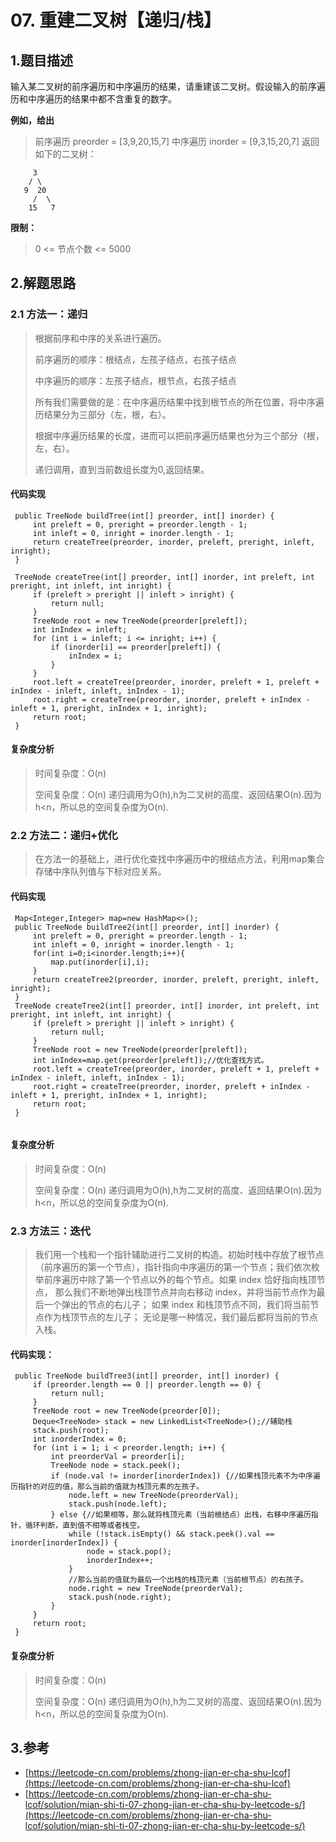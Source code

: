 # 07. 重建二叉树【递归/栈】

## 1.题目描述

输入某二叉树的前序遍历和中序遍历的结果，请重建该二叉树。假设输入的前序遍历和中序遍历的结果中都不含重复的数字。

**例如，给出**

> 前序遍历 preorder = \[3,9,20,15,7\] 中序遍历 inorder = \[9,3,15,20,7\] 返回如下的二叉树：

```text
     3
    / \
   9  20
     /  \
    15   7
```

**限制：**

> 0 &lt;= 节点个数 &lt;= 5000

## 2.解题思路

### 2.1 方法一：递归

> 根据前序和中序的关系进行遍历。
>
> 前序遍历的顺序：根结点，左孩子结点，右孩子结点
>
> 中序遍历的顺序：左孩子结点，根节点，右孩子结点
>
> 所有我们需要做的是：在中序遍历结果中找到根节点的所在位置，将中序遍历结果分为三部分（左，根，右）。
>
> 根据中序遍历结果的长度，进而可以把前序遍历结果也分为三个部分（根，左，右）。
>
> 递归调用，直到当前数组长度为0,返回结果。

#### 代码实现

```text
 public TreeNode buildTree(int[] preorder, int[] inorder) {
     int preleft = 0, preright = preorder.length - 1;
     int inleft = 0, inright = inorder.length - 1;
     return createTree(preorder, inorder, preleft, preright, inleft, inright);
 }
 ​
 TreeNode createTree(int[] preorder, int[] inorder, int preleft, int preright, int inleft, int inright) {
     if (preleft > preright || inleft > inright) {
         return null;
     }
     TreeNode root = new TreeNode(preorder[preleft]);
     int inIndex = inleft;
     for (int i = inleft; i <= inright; i++) {
         if (inorder[i] == preorder[preleft]) {
             inIndex = i;
         }
     }
     root.left = createTree(preorder, inorder, preleft + 1, preleft + inIndex - inleft, inleft, inIndex - 1);
     root.right = createTree(preorder, inorder, preleft + inIndex - inleft + 1, preright, inIndex + 1, inright);
     return root;
 }
```

#### 复杂度分析

> 时间复杂度：O\(n\)
>
> 空间复杂度：O\(n\) 递归调用为O\(h\),h为二叉树的高度、返回结果O\(n\).因为h&lt;n，所以总的空间复杂度为O\(n\).

### 2.2 方法二：递归+优化

> 在方法一的基础上，进行优化查找中序遍历中的根结点方法，利用map集合存储中序队列值与下标对应关系。

#### 代码实现

```text
 Map<Integer,Integer> map=new HashMap<>();
 public TreeNode buildTree2(int[] preorder, int[] inorder) {
     int preleft = 0, preright = preorder.length - 1;
     int inleft = 0, inright = inorder.length - 1;
     for(int i=0;i<inorder.length;i++){
         map.put(inorder[i],i);
     }
     return createTree2(preorder, inorder, preleft, preright, inleft, inright);
 }
 TreeNode createTree2(int[] preorder, int[] inorder, int preleft, int preright, int inleft, int inright) {
     if (preleft > preright || inleft > inright) {
         return null;
     }
     TreeNode root = new TreeNode(preorder[preleft]);
     int inIndex=map.get(preorder[preleft]);//优化查找方式。
     root.left = createTree(preorder, inorder, preleft + 1, preleft + inIndex - inleft, inleft, inIndex - 1);
     root.right = createTree(preorder, inorder, preleft + inIndex - inleft + 1, preright, inIndex + 1, inright);
     return root;
 }
 
```

#### 复杂度分析

> 时间复杂度：O\(n\)
>
> 空间复杂度：O\(n\) 递归调用为O\(h\),h为二叉树的高度、返回结果O\(n\).因为h&lt;n，所以总的空间复杂度为O\(n\).

### 2.3 方法三：迭代

> 我们用一个栈和一个指针辅助进行二叉树的构造。初始时栈中存放了根节点（前序遍历的第一个节点），指针指向中序遍历的第一个节点；我们依次枚举前序遍历中除了第一个节点以外的每个节点。如果 index 恰好指向栈顶节点， 那么我们不断地弹出栈顶节点并向右移动 index，并将当前节点作为最后一个弹出的节点的右儿子； 如果 index 和栈顶节点不同，我们将当前节点作为栈顶节点的左儿子； 无论是哪一种情况，我们最后都将当前的节点入栈。

#### 代码实现：

```text
 public TreeNode buildTree3(int[] preorder, int[] inorder) {
     if (preorder.length == 0 || preorder.length == 0) {
         return null;
     }
     TreeNode root = new TreeNode(preorder[0]);
     Deque<TreeNode> stack = new LinkedList<TreeNode>();//辅助栈
     stack.push(root);
     int inorderIndex = 0;
     for (int i = 1; i < preorder.length; i++) {
         int preorderVal = preorder[i];
         TreeNode node = stack.peek();
         if (node.val != inorder[inorderIndex]) {//如果栈顶元素不为中序遍历指针的对应的值，那么当前的值就为栈顶元素的左孩子。
             node.left = new TreeNode(preorderVal);
             stack.push(node.left);
         } else {//如果相等，那么就将栈顶元素（当前根结点）出栈，右移中序遍历指针，循环判断，直到值不相等或者栈空。
             while (!stack.isEmpty() && stack.peek().val == inorder[inorderIndex]) {
                 node = stack.pop();
                 inorderIndex++;
             }
             //那么当前的值就为最后一个出栈的栈顶元素（当前根节点）的右孩子。
             node.right = new TreeNode(preorderVal);
             stack.push(node.right);
         }
     }
     return root;
 }
```

#### 复杂度分析

> 时间复杂度：O\(n\)
>
> 空间复杂度：O\(n\) 递归调用为O\(h\),h为二叉树的高度、返回结果O\(n\).因为h&lt;n，所以总的空间复杂度为O\(n\).

## 3.参考

* [https://leetcode-cn.com/problems/zhong-jian-er-cha-shu-lcof](https://leetcode-cn.com/problems/zhong-jian-er-cha-shu-lcof)
* [https://leetcode-cn.com/problems/zhong-jian-er-cha-shu-lcof/solution/mian-shi-ti-07-zhong-jian-er-cha-shu-by-leetcode-s/](https://leetcode-cn.com/problems/zhong-jian-er-cha-shu-lcof/solution/mian-shi-ti-07-zhong-jian-er-cha-shu-by-leetcode-s/)

